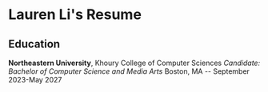 # Lauren Li's Resume

## Education
**Northeastern University**, Khoury College of Computer Sciences
*Candidate: Bachelor of Computer Science and Media Arts*
Boston, MA -- September 2023-May 2027